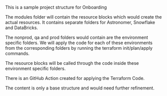 This is a sample project structure for Onboarding 

The modules folder will contain the resource blocks which would create the actual resources. It contains separate folders for Astronomer, Snowflake and DataBricks.

The nonprod, qa and prod folders would contain are the environment specific folders. We will apply the code for each of these environments from the corresponding folders by running the terraform init/plan/apply commands.

The resource blocks will be called through the code inside these environment specific folders.

There is an GitHub Action created for applying the Terraform Code.

The content is only a base structure and would need further refinement.
